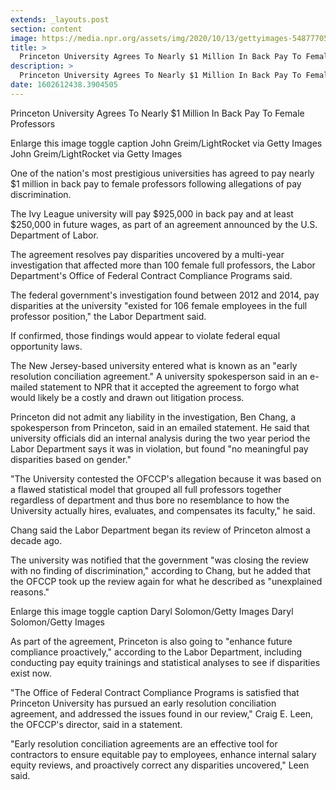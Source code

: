 ```yaml
--- 
extends: _layouts.post 
section: content 
image: https://media.npr.org/assets/img/2020/10/13/gettyimages-548777053_wide-06f7229d505c50c9c939bf1358245a31b5f98aac.jpg?s=1400 
title: > 
  Princeton University Agrees To Nearly $1 Million In Back Pay To Female Professors 
description: > 
  Princeton University Agrees To Nearly $1 Million In Back Pay To Female ProfessorsEnlarge this image toggle caption John Greim/LightRocket via Getty Images John Greim/LightRocket via Getty ImagesOne of the nation's most prestigious universities has agreed to pay nearly $1 million in back pay to female professors following allegations of pay discrimination.The Ivy League university will pay $925,000 in back pay and at least $250,000 in future wages, as part of an agreement announced by the U.S. Department of Labor.The agreement resolves pay disparities uncovered by a multi-year investigation that affected more than 100 female full professors, the Labor Department's Office of Federal Contract Compliance Programs said.The federal government's investigation found between 2012 and 2014, pay disparities at the university "existed for 106 female employees in the full professor position," the Labor Department said.Chang said the Labor Department began its review of Princeton almost a decade ago. 
date: 1602612438.3904505 
--- 
```

Princeton University Agrees To Nearly $1 Million In Back Pay To Female Professors

Enlarge this image toggle caption John Greim/LightRocket via Getty Images John Greim/LightRocket via Getty Images

One of the nation's most prestigious universities has agreed to pay nearly $1 million in back pay to female professors following allegations of pay discrimination.

The Ivy League university will pay $925,000 in back pay and at least $250,000 in future wages, as part of an agreement announced by the U.S. Department of Labor.

The agreement resolves pay disparities uncovered by a multi-year investigation that affected more than 100 female full professors, the Labor Department's Office of Federal Contract Compliance Programs said.

The federal government's investigation found between 2012 and 2014, pay disparities at the university "existed for 106 female employees in the full professor position," the Labor Department said.

If confirmed, those findings would appear to violate federal equal opportunity laws.

The New Jersey-based university entered what is known as an "early resolution conciliation agreement." A university spokesperson said in an e-mailed statement to NPR that it accepted the agreement to forgo what would likely be a costly and drawn out litigation process.

Princeton did not admit any liability in the investigation, Ben Chang, a spokesperson from Princeton, said in an emailed statement. He said that university officials did an internal analysis during the two year period the Labor Department says it was in violation, but found "no meaningful pay disparities based on gender."

"The University contested the OFCCP's allegation because it was based on a flawed statistical model that grouped all full professors together regardless of department and thus bore no resemblance to how the University actually hires, evaluates, and compensates its faculty," he said.

Chang said the Labor Department began its review of Princeton almost a decade ago.

The university was notified that the government "was closing the review with no finding of discrimination," according to Chang, but he added that the OFCCP took up the review again for what he described as "unexplained reasons."

Enlarge this image toggle caption Daryl Solomon/Getty Images Daryl Solomon/Getty Images

As part of the agreement, Princeton is also going to "enhance future compliance proactively," according to the Labor Department, including conducting pay equity trainings and statistical analyses to see if disparities exist now.

"The Office of Federal Contract Compliance Programs is satisfied that Princeton University has pursued an early resolution conciliation agreement, and addressed the issues found in our review," Craig E. Leen, the OFCCP's director, said in a statement.

"Early resolution conciliation agreements are an effective tool for contractors to ensure equitable pay to employees, enhance internal salary equity reviews, and proactively correct any disparities uncovered," Leen said.